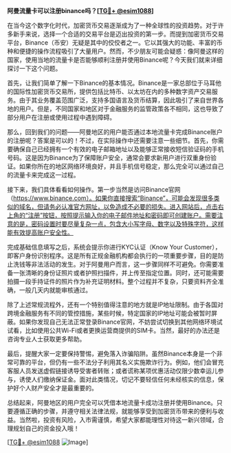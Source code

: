 **阿曼流量卡可以注册binance吗？[[TG💪+ @esim1088](https://t.me/s/esim1088)]**

在当今这个数字化时代，加密货币交易逐渐成为了一种全球性的投资趋势。对于许多新手来说，选择一个合适的交易平台是迈出投资的第一步。而提到加密货币交易平台，Binance（币安）无疑是其中的佼佼者之一。它以其强大的功能、丰富的币种和便捷的操作流程吸引了大量用户。然而，不少朋友可能会疑惑：像阿曼这样的国家，使用当地的流量卡是否能够顺利注册并使用Binance呢？今天我们就来详细探讨一下这个问题。

首先，让我们简单了解一下Binance的基本情况。Binance是一家总部位于马耳他的国际性加密货币交易所，提供包括比特币、以太坊在内的多种数字资产交易服务。由于其业务覆盖范围广泛，支持多国语言及货币结算，因此吸引了来自世界各地的用户。但是，不同国家和地区对于金融服务的监管政策各不相同，这也导致了部分用户在注册或使用过程中遇到障碍。

那么，回到我们的问题——阿曼地区的用户能否通过本地流量卡完成Binance账户的注册呢？答案是可以的！不过，在实际操作中还需要注意一些细节。首先，你需要确保自己已经拥有一个有效的电子邮箱地址以及能够正常接收短信验证码的手机号码。这是因为Binance为了保障账户安全，通常会要求新用户进行双重身份验证。如果你所在的地区网络环境良好，并且手机信号稳定，那么完全可以通过自己的流量卡来完成这一过程。

接下来，我们具体看看如何操作。第一步当然是访问Binance官网（https://www.binance.com）。如果你直接搜索“Binance”，可能会发现很多类似的域名，但请务必认准官方网址，以免造成不必要的损失。进入网站后，点击右上角的“注册”按钮，按照提示输入你的电子邮件地址和密码即可创建账户。需要注意的是，密码设置时要尽量复杂一点，包含大小写字母、数字以及特殊字符，这样能有效提高账户安全性。

完成基础信息填写之后，系统会提示你进行KYC认证（Know Your Customer），即客户身份识别程序。这是所有正规金融机构都会执行的一项重要步骤，目的是防止洗钱等非法活动的发生。对于阿曼用户而言，这一步骤同样不可避免。你需要准备一张清晰的身份证照片或者护照扫描件，并上传至指定位置。同时，还可能需要拍摄一段手持证件的照片作为补充证明材料。整个过程并不复杂，只要资料齐全准确，一般几天内就能审核通过。

除了上述常规流程外，还有一个特别值得注意的地方就是IP地址限制。由于各国对跨境金融服务有不同的管控措施，某些时候，特定国家的IP地址可能会被暂时屏蔽。如果你发现自己无法正常登录Binance官网，不妨尝试切换到其他网络环境试试看，比如使用公共Wi-Fi或者更换运营商提供的SIM卡。当然，最好的办法还是咨询专业人士获取更多帮助。

最后，提醒大家一定要保持警惕，避免落入诈骗陷阱。虽然Binance本身是一个非常可靠的平台，但仍有一些不法分子利用其名义实施欺诈行为。例如，他们会冒充客服人员发送虚假链接诱导受害者转账；或者谎称某项优惠活动仅限少数幸运儿参与，诱使人们缴纳保证金。面对此类情况，切记不要轻信任何未经核实的信息，保护好个人财产安全才是最重要的。

总结起来，阿曼地区的用户完全可以凭借本地流量卡成功注册并使用Binance。只要遵循正确的步骤，并遵守相关法律法规，就能够享受到加密货币带来的便利与收益。当然啦，投资有风险，入市需谨慎，希望大家都能理性对待这一新兴领域，合理规划自己的资金投入哦！

[[TG💪+ @esim1088](https://t.me/s/esim1088) ![Image](https://i.postimg.cc/4NQfJmqS/Snipaste-2025-05-13-00-14-12.png)]
